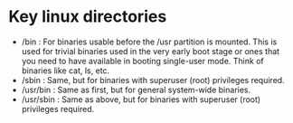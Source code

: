 # Key linux directories

- /bin : For binaries usable before the /usr partition is mounted. This is used for trivial binaries used in the very early boot stage or ones that you need to have available in booting single-user mode. Think of binaries like cat, ls, etc.
- /sbin : Same, but for binaries with superuser (root) privileges required.
- /usr/bin : Same as first, but for general system-wide binaries.
- /usr/sbin : Same as above, but for binaries with superuser (root) privileges required.
